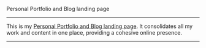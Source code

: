Personal Portfolio and Blog landing page

---

This is my [Personal Portfolio and Blog landing page](http://tarunboya.xyz/). It consolidates all my work and content in one place, providing a cohesive online presence.

---

